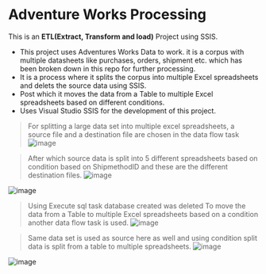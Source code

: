 # Adventure Works Processing

This is an **ETL(Extract, Transform and load)** Project using SSIS.
- This project uses Adventures Works Data to work. it is a corpus with multiple datasheets like purchases, orders, shipment etc. which has been broken down in this repo for further processing.
- It is a process where it splits the corpus into multiple Excel spreadsheets and delets the source data using SSIS.
- Post which it moves the data from a Table to multiple Excel spreadsheets based on different conditions.
- Uses Visual Studio SSIS for the development of this project.


> For splitting a large data set into multiple excel spreadsheets, a source file and a destination file are chosen in the data flow task
![image](https://github.com/likhz/ETL-and-SSIS/assets/98212542/90728ab2-5731-46a2-b2ba-f38f0d4c873e)

> After which source data is split into 5 different spreadsheets based on condition based on ShipmethodID and these are the different destination files.
![image](https://github.com/likhz/ETL-and-SSIS/assets/98212542/4fda785e-630c-420c-b9c2-11266ae5c19a)

![image](https://github.com/likhz/ETL-and-SSIS/assets/98212542/4faca55b-fff0-43a2-9b6b-b35a57292b41)

> Using Execute sql task  database created was deleted
> To move the data from a Table to multiple Excel spreadsheets based on a condition another data flow task is used.
![image](https://github.com/likhz/ETL-and-SSIS/assets/98212542/14b47fe0-e766-427b-892c-c9e3d148c219)

> Same data set is used as source here as well and using condition split data is split from a table to multiple spreadsheets.
![image](https://github.com/likhz/ETL-and-SSIS/assets/98212542/0272f266-b128-4f83-a408-982852ad2edf)

![image](https://github.com/likhz/ETL-and-SSIS/assets/98212542/f9c94190-c4d7-4469-8c0b-fd47d6300d27)




